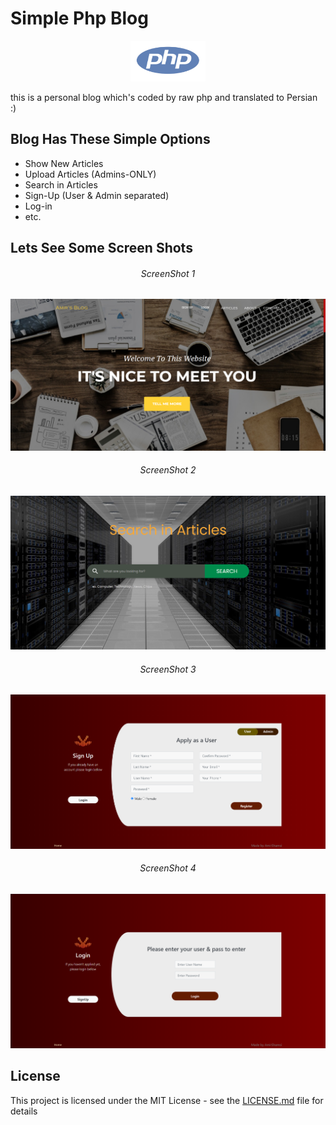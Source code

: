 # Simple Php Blog
<p align='center'>
  <a href="https://en.wikipedia.org/wiki/PHP">
    <img src="https://github.com/Amir-Shamsi/simple-php-blog/blob/master/phpIcon.png" width="120" height="65"  alt="PHP" />
  </a> 
</p>
this is a personal blog which's coded by raw php and translated to Persian :)

## Blog Has These Simple Options

* Show New Articles
* Upload Articles (Admins-ONLY)
* Search in Articles
* Sign-Up (User & Admin separated) 
* Log-in
* etc.

## Lets See Some Screen Shots

<p align='center'>
  <h6 align="center">ScreenShot 1</h6>
  <img src="assets/img/SC1.png" alt="PHP" />
  <h6 align="center">ScreenShot 2</h6>
  <img src="assets/img/SC2.png" alt="PHP" />
  <h6 align="center">ScreenShot 3</h6>
  <img src="assets/img/SC3.png" alt="PHP" />
  <h6 align="center">ScreenShot 4</h6>
  <img src="assets/img/SC4.png" alt="PHP" />
</p>

## License

This project is licensed under the MIT License - see the [LICENSE.md](LICENSE.md) file for details
